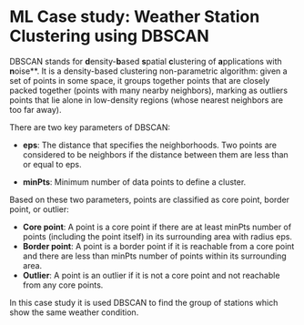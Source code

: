# ML Case study: Weather Station Clustering using DBSCAN 


DBSCAN stands for **d**ensity-**b**ased **s**patial **c**lustering of **a**pplications with **n**oise**. It is a density-based clustering non-parametric algorithm: given a set of points in some space,
it groups together points that are closely packed together (points with many nearby neighbors), marking as outliers points that lie alone in low-density regions (whose nearest neighbors are too far away).

There are two key parameters of DBSCAN:

- **eps**: The distance that specifies the neighborhoods. Two points are considered to be neighbors if the distance between them are less than or equal to eps.

- **minPts**: Minimum number of data points to define a cluster.

Based on these two parameters, points are classified as core point, border point, or outlier:

- **Core point**: A point is a core point if there are at least minPts number of points (including the point itself) in its surrounding area with radius eps.
- **Border point**: A point is a border point if it is reachable from a core point and there are less than minPts number of points within its surrounding area.
- **Outlier**: A point is an outlier if it is not a core point and not reachable from any core points.

In this case study it is used DBSCAN to find the group of stations which show the same weather condition.

